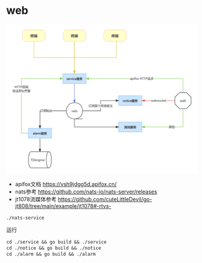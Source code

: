 # web

![架构图](./testdata/web架构图.jpg)

- apifox文档 https://vsh9jdgg5d.apifox.cn/
- nats参考 https://github.com/nats-io/nats-server/releases
- jt1078流媒体参考 https://github.com/cuteLittleDevil/go-jt808/tree/main/example/jt1078#-rtvs-

```
./nats-service
```

运行
```
cd ./service && go build && ./service
cd ./notice && go build && ./notice
cd ./alarm && go build && ./alarm
```

